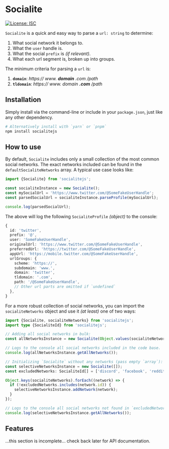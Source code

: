 # Socialite

[![License: ISC](https://img.shields.io/badge/License-ISC-blue.svg)](https://opensource.org/licenses/ISC)

`Socialite` is a quick and easy way to parse a `url: string` to determine:

1. What social network it belongs to.
2. What the `user` handle is.
3. What the social `prefix` is _(if relevant)_.
4. What each url segment is, broken up into groups.

The minimum criteria for parsing a `url` is:

1. **`domain`**: _https:// www. **domain** .com /path_
2. **`tldomain`**: _https:// www. domain **.com** /path_

## Installation

Simply install via the command-line or include in your `package.json`, just like any other dependency.

```sh
# Alternatively install with `yarn` or `pnpm`
npm install socialitejs
```

## How to use

By default, `Socialite` includes only a small collection of the most common social networks. The exact networks included can be found in the `defaultSocialiteNetworks` array. A typical use case looks like:

```ts
import {Socialite} from 'socialitejs';

const socialiteInstance = new Socialite();
const mySocialUrl = 'https://www.twitter.com/@SomeFakeUserHandle';
const parsedSocialUrl = socialiteInstance.parseProfile(mySocialUrl);

console.log(parsedSocialUrl);
```

The above will log the following `SocialiteProfile` _(object)_ to the console:

```ts
{
  id: 'twitter',
  prefix: '@',
  user: 'SomeFakeUserHandle',
  originalUrl: 'https://www.twitter.com/@SomeFakeUserHandle',
  preferredUrl: 'https://twitter.com/@SomeFakeUserHandle',
  appUrl: 'https://mobile.twitter.com/@SomeFakeUserHandle',
  urlGroups: {
    scheme: 'https://',
    subdomain: 'www.',
    domain: 'twitter',
    tldomain: '.com',
    path: '/@SomeFakeUserHandle',
    // Other url parts are omitted if `undefined`
  },
}
```

For a more robust collection of social networks, you can import the `socialiteNetworks` object and use it _(at least)_ one of two ways:

```ts
import {Socialite, socialiteNetworks} from 'socialitejs';
import type {SocialiteId} from 'socialitejs';

// Adding all social networks in bulk:
const allNetworksInstance = new Socialite(Object.values(socialiteNetworks));

// Logs to the console all social networks included in the code base.
console.log(allNetworksInstance.getAllNetworks());

// Initializing `Socialite` without any networks (pass empty `array`):
const selectiveNetworksInstance = new Socialite([]);
const excludedNetworks: SocialiteId[] = ['discord', 'facebook', 'reddit'];

Object.keys(socialiteNetworks).forEach((network) => {
  if (!excludedNetworks.includes(network.id)) {
    selectiveNetworksInstance.addNetwork(network);
  }
});

// Logs to the console all social networks not found in `excludedNetworks`.
console.log(selectiveNetworksInstance.getAllNetworks());
```

## Features

...this section is incomplete... check back later for API documentation.
